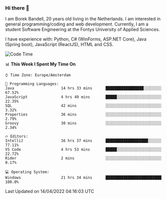 ### Hi there 👋

I am Borek Bandell, 20 years old living in the Netherlands. I am interested in general programming/coding and web development. Currently, I am a student Software Engineering at the Fontys University of Applied Sciences.

I have experience with: Python, C# (WinForms, ASP.NET Core), Java (Spring boot), JavaScript (ReactJS), HTML and CSS.

<!--START_SECTION:waka-->
![Code Time](http://img.shields.io/badge/Code%20Time-82%20hrs%2021%20mins-blue)

📊 **This Week I Spent My Time On** 

```text
⌚︎ Time Zone: Europe/Amsterdam

💬 Programming Languages: 
Java                     14 hrs 33 mins      █████████████████░░░░░░░░   67.52% 
JavaScript               4 hrs 49 mins       █████░░░░░░░░░░░░░░░░░░░░   22.35% 
SQL                      42 mins             ░░░░░░░░░░░░░░░░░░░░░░░░░   3.32% 
Properties               36 mins             ░░░░░░░░░░░░░░░░░░░░░░░░░   2.79% 
Groovy                   30 mins             ░░░░░░░░░░░░░░░░░░░░░░░░░   2.34%

🔥 Editors: 
IntelliJ                 16 hrs 37 mins      ███████████████████░░░░░░   77.11% 
VS Code                  4 hrs 53 mins       █████░░░░░░░░░░░░░░░░░░░░   22.72% 
Rider                    2 mins              ░░░░░░░░░░░░░░░░░░░░░░░░░   0.17%

💻 Operating System: 
Windows                  21 hrs 34 mins      █████████████████████████   100.0%

```


 Last Updated on 14/04/2022 04:16:03 UTC
<!--END_SECTION:waka-->

<!--**tcBorek2002/tcBorek2002** is a ✨ _special_ ✨ repository because its `README.md` (this file) appears on your GitHub profile.

Here are some ideas to get you started:

- 🔭 I’m currently working on ...
- 🌱 I’m currently learning ...
- 👯 I’m looking to collaborate on ...
- 🤔 I’m looking for help with ...
- 💬 Ask me about ...
- 📫 How to reach me: ...
- 😄 Pronouns: ...
- ⚡ Fun fact: ...
-->

